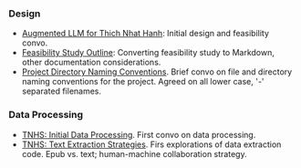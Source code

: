 ### Design
- [Augmented LLM for Thich Nhat Hanh](https://chatgpt.com/share/67190ad3-e42c-800b-be29-53a28c636190): Initial design and feasibility convo.
- [Feasibility Study Outline](https://chatgpt.com/share/67190b88-a7e8-800b-92ae-5b5e6c47d396): Converting feasibility study to Markdown, other documentation considerations.
- [Project Directory Naming Conventions](https://chatgpt.com/share/67190ec9-1e64-800b-923b-da759775504e). Brief convo on file and directory naming conventions for the project. Agreed on all lower case, '-' separated filenames.

### Data Processing
- [TNHS: Initial Data Processing](https://chatgpt.com/share/6719094b-5b04-800b-aa8e-44c41505ce15). First convo on data processing.
- [TNHS: Text Extraction Strategies](https://chatgpt.com/share/67190e47-0d04-800b-b480-e4410d4fc939). Firs explorations of data extraction code. Epub vs. text; human-machine collaboration strategy.
